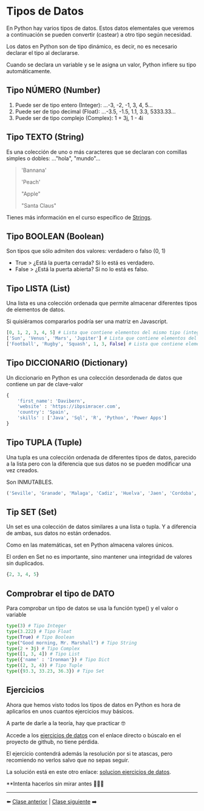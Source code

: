 # Tipos de Datos

En Python hay varios tipos de datos. Estos datos elementales que veremos a continuación se pueden convertir (castear)
a otro tipo según necesidad.

Los datos en Python son de tipo dinámico, es decir, no es necesario declarar el tipo al declararse.

Cuando se declara un variable y se le asigna un valor, Python infiere su tipo automáticamente.

## Tipo NÚMERO (Number)

1. Puede ser de tipo entero (Integer): ...-3, -2, -1, 3, 4, 5...
2. Puede ser de tipo decimal (Float): ...-3.5, -1.5, 1.1, 3.3, 5333.33...
3. Puede ser de tipo complejo (Complex): 1 + 3j, 1 - 4i

## Tipo TEXTO (String)

Es una colección de uno o más caracteres que se declaran con comillas simples o dobles: ..."hola", "mundo"...
>'Bannana'
>
>'Peach'
>
>"Apple"
>
>"Santa Claus"

Tienes más información en el curso específico de [Strings](/8%20-%20Strings/readme.md).

## Tipo BOOLEAN (Boolean)

Son tipos que sólo admiten dos valores: verdadero o falso (0, 1)

* True > ¿Está la puerta cerrada? Si lo está es verdadero.
* False > ¿Está la puerta abierta? Si no lo está es falso.

## Tipo LISTA (List)

Una lista es una colección ordenada que permite almacenar diferentes tipos de elementos de datos.

Si quisiéramos compararlos podría ser una matriz en Javascript.

```Python
[0, 1, 2, 3, 4, 5] # Lista que contiene elementos del mismo tipo (integers)
['Sun', 'Venus', 'Mars', 'Jupiter'] # Lista que contiene elementos del mismo tipo (strings)
['Football', 'Rugby', 'Squash', 1, 3, False] # Lista que contiene elementos de diferentes tipos
```

## Tipo DICCIONARIO (Dictionary)

Un diccionario en Python es una colección desordenada de datos que contiene un par de clave-valor

```Python
{
    'first_name': 'Davibern',
    'website' : 'https://ibpsimracer.com',
    'country': 'Spain',
    'skills' : ['Java', 'Sql', 'R', 'Python', 'Power Apps']
}
```

## Tipo TUPLA (Tuple)
Una tupla es una colección ordenada de diferentes tipos de datos, parecido a la lista pero con la diferencia
que sus datos no se pueden modificar una vez creados.

Son INMUTABLES.

```Python
('Seville', 'Granade', 'Malaga', 'Cadiz', 'Huelva', 'Jaen', 'Cordoba', 'Almeria')
```

## Tip SET (Set)
Un set es una colección de datos similares a una lista o tupla. Y a diferencia de ambas, sus datos no están ordenados.

Como en las matemáticas, set en Python almacena valores únicos.

El orden en Set no es importante, sino mantener una integridad de valores sin duplicados.

```Python
{2, 3, 4, 5}
```

## Comprobrar el tipo de DATO

Para comprobar un tipo de datos se usa la función type() y el valor o variable

```Python
type(3) # Tipo Integer
type(3.222) # Tipo Float
type(True) # Tipo Boolean
type("Good morning, Mr. Marshall") # Tipo String
type(2 + 3j) # Tipo Complex
type([1, 3, 4]) # Tipo List
type({'name' : 'Ironman'}) # Tipo Dict
type((2, 3, 4)) # Tipo Tuple
type({93.3, 33.23, 36.3}) # Tipo Set
```

## Ejercicios

Ahora que hemos visto todos los tipos de datos en Python es hora de aplicarlos en unos cuantos ejercicios muy básicos.

A parte de darle a la teoría, hay que practicar 🤓

Accede a los [ejercicios de datos] con el enlace directo o búscalo en el proyecto de github, no tiene pérdida.

[ejercicios de datos]: ejercicios_tipos_de_datos.md

El ejercicio contendrá además la resolución por si te atascas, pero recomiendo no verlos salvo que no sepas seguir.

La solución está en este otro enlace: [solucion ejercicios de datos].

**Intenta hacerlos sin mirar antes 🕵🏻‍♂️

[solucion ejercicios de datos]: solucion_ejercicios_tipos_de_datos.py

***

⬅️ [Clase anterior](/3%20-%20Comentarios/readme.md) | [Clase siguiente](/5%20-%20Operadores/readme.md) ➡️